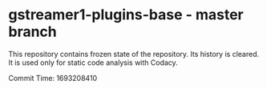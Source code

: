 # gstreamer1-plugins-base - master branch

This repository contains frozen state of the repository.
Its history is cleared. It is used only for static code
analysis with Codacy.

Commit Time: 1693208410